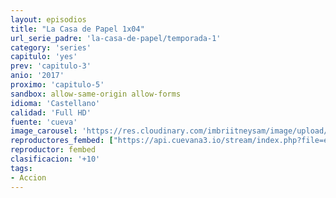 ```yaml
---
layout: episodios
title: "La Casa de Papel 1x04"
url_serie_padre: 'la-casa-de-papel/temporada-1'
category: 'series'
capitulo: 'yes'
prev: 'capitulo-3'
anio: '2017'
proximo: 'capitulo-5'
sandbox: allow-same-origin allow-forms
idioma: 'Castellano'
calidad: 'Full HD'
fuente: 'cueva'
image_carousel: 'https://res.cloudinary.com/imbriitneysam/image/upload/v1546638640/casa-papel-1-poster-min.jpg'
reproductores_fembed: ["https://api.cuevana3.io/stream/index.php?file=ek5lbm9xYWNrS0xYMTZLa2xNbkdvY3ZTb3BtZng4TGp6ZFpobGFMUGtPSFQxYWFYWU1QUDFORGNwcVpnbEplc2xaTnJZSlRTMGViVTBxZGdsdEhPb3RqWGFXWnBtcFNsbHNKMmM0YTJ3THVvd29aaVpNR21vNWpDaFhlSndaU2gwZE5uVmFuRHpkekkwbmVYcHNiR3JaV1lhMlZwbXBPbWxaeHlvcUxWMWRMWTNLT1hjTlhHNWMzSQ","Castellano","https://feurl.com/v/8egndu864zlm40n","Castellano","https://gdriveplayer.me/embed2.php?link=39arA%252BoqcWsvEyNG%252BtjK8Qk4azcMc2TJ5OssgXWnqEN%252Bb9IU7cCAjVJCuvPcYIpAKw4IHp%252F3%252FnhPvba0lsGZP7BYu50WsEjUvl7tFchGVQIB%252B3LemZTzrKbH78%252BytSBDjqiJNKk%252FClCjyQk1pUReXuOTL7ninx8stUub44jo5TWUOWg2eAYMlHGluLFuk0rFj5M%252FOcHlGkFuCx0ns1RsmH","Castellano"]
reproductor: fembed
clasificacion: '+10'
tags:
- Accion
---
```












